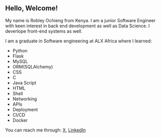 ## Hello, Welcome!

My name is Robley Ochieng from Kenya.
I am a junior Software Engineer with keen interest in back end development as well as Data Science. I deverlope front-end systems as well.

I am a graduate in Software engineering at ALX Africa where I learned:
- Python
- Flask
- MySQL
- ORM(SQLAlchemy)
- CSS
- C
- Java Script
- HTML
- Shell
- Networking
- APIs
- Deployment
- CI/CD
- Docker


You can reach me through:
[X](https://twitter.com/RobleyOchieng), [LinkedIn](https://www.linkedin.com/in/robley-otieno-75900426b/)
